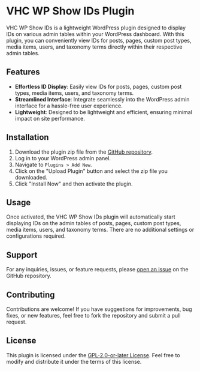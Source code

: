 # VHC WP Show IDs Plugin

VHC WP Show IDs is a lightweight WordPress plugin designed to display IDs on various admin tables within your WordPress dashboard. With this plugin, you can conveniently view IDs for posts, pages, custom post types, media items, users, and taxonomy terms directly within their respective admin tables.

## Features

- **Effortless ID Display**: Easily view IDs for posts, pages, custom post types, media items, users, and taxonomy terms.
- **Streamlined Interface**: Integrate seamlessly into the WordPress admin interface for a hassle-free user experience.
- **Lightweight**: Designed to be lightweight and efficient, ensuring minimal impact on site performance.

## Installation

1. Download the plugin zip file from the [GitHub repository](https://github.com/vijayhardaha/vhc-wp-show-ids/releases).
2. Log in to your WordPress admin panel.
3. Navigate to `Plugins > Add New`.
4. Click on the "Upload Plugin" button and select the zip file you downloaded.
5. Click "Install Now" and then activate the plugin.

## Usage

Once activated, the VHC WP Show IDs plugin will automatically start displaying IDs on the admin tables of posts, pages, custom post types, media items, users, and taxonomy terms. There are no additional settings or configurations required.

## Support

For any inquiries, issues, or feature requests, please [open an issue](https://github.com/vijayhardaha/vhc-wp-show-ids/issues) on the GitHub repository.

## Contributing

Contributions are welcome! If you have suggestions for improvements, bug fixes, or new features, feel free to fork the repository and submit a pull request.

## License

This plugin is licensed under the [GPL-2.0-or-later License](https://www.gnu.org/licenses/gpl-2.0.html). Feel free to modify and distribute it under the terms of this license.
